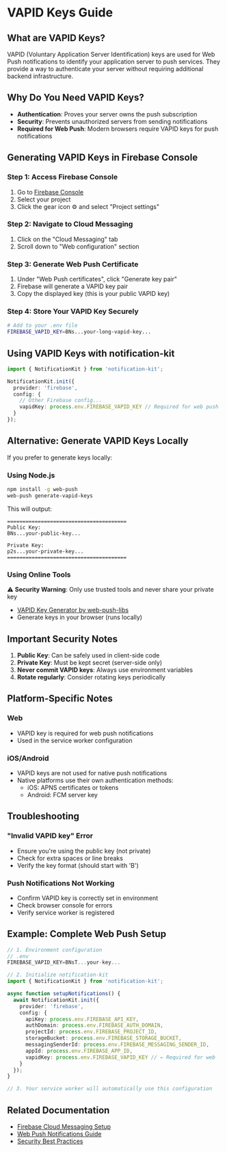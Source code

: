 # VAPID Keys Guide

## What are VAPID Keys?

VAPID (Voluntary Application Server Identification) keys are used for Web Push notifications to identify your application server to push services. They provide a way to authenticate your server without requiring additional backend infrastructure.

## Why Do You Need VAPID Keys?

- **Authentication**: Proves your server owns the push subscription
- **Security**: Prevents unauthorized servers from sending notifications
- **Required for Web Push**: Modern browsers require VAPID keys for push notifications

## Generating VAPID Keys in Firebase Console

### Step 1: Access Firebase Console

1. Go to [Firebase Console](https://console.firebase.google.com)
2. Select your project
3. Click the gear icon ⚙️ and select "Project settings"

### Step 2: Navigate to Cloud Messaging

1. Click on the "Cloud Messaging" tab
2. Scroll down to "Web configuration" section

### Step 3: Generate Web Push Certificate

1. Under "Web Push certificates", click "Generate key pair"
2. Firebase will generate a VAPID key pair
3. Copy the displayed key (this is your public VAPID key)

### Step 4: Store Your VAPID Key Securely

```bash
# Add to your .env file
FIREBASE_VAPID_KEY=BNs...your-long-vapid-key...
```

## Using VAPID Keys with notification-kit

```typescript
import { NotificationKit } from 'notification-kit';

NotificationKit.init({
  provider: 'firebase',
  config: {
    // Other Firebase config...
    vapidKey: process.env.FIREBASE_VAPID_KEY // Required for web push
  }
});
```

## Alternative: Generate VAPID Keys Locally

If you prefer to generate keys locally:

### Using Node.js

```bash
npm install -g web-push
web-push generate-vapid-keys
```

This will output:
```
=======================================
Public Key:
BNs...your-public-key...

Private Key:
p2s...your-private-key...
=======================================
```

### Using Online Tools

⚠️ **Security Warning**: Only use trusted tools and never share your private key

- [VAPID Key Generator by web-push-libs](https://vapidkeys.com/)
- Generate keys in your browser (runs locally)

## Important Security Notes

1. **Public Key**: Can be safely used in client-side code
2. **Private Key**: Must be kept secret (server-side only)
3. **Never commit VAPID keys**: Always use environment variables
4. **Rotate regularly**: Consider rotating keys periodically

## Platform-Specific Notes

### Web
- VAPID key is required for web push notifications
- Used in the service worker configuration

### iOS/Android
- VAPID keys are not used for native push notifications
- Native platforms use their own authentication methods:
  - iOS: APNS certificates or tokens
  - Android: FCM server key

## Troubleshooting

### "Invalid VAPID key" Error
- Ensure you're using the public key (not private)
- Check for extra spaces or line breaks
- Verify the key format (should start with 'B')

### Push Notifications Not Working
- Confirm VAPID key is correctly set in environment
- Check browser console for errors
- Verify service worker is registered

## Example: Complete Web Push Setup

```typescript
// 1. Environment configuration
// .env
FIREBASE_VAPID_KEY=BNsT...your-key...

// 2. Initialize notification-kit
import { NotificationKit } from 'notification-kit';

async function setupNotifications() {
  await NotificationKit.init({
    provider: 'firebase',
    config: {
      apiKey: process.env.FIREBASE_API_KEY,
      authDomain: process.env.FIREBASE_AUTH_DOMAIN,
      projectId: process.env.FIREBASE_PROJECT_ID,
      storageBucket: process.env.FIREBASE_STORAGE_BUCKET,
      messagingSenderId: process.env.FIREBASE_MESSAGING_SENDER_ID,
      appId: process.env.FIREBASE_APP_ID,
      vapidKey: process.env.FIREBASE_VAPID_KEY // ← Required for web
    }
  });
}

// 3. Your service worker will automatically use this configuration
```

## Related Documentation

- [Firebase Cloud Messaging Setup](./firebase-setup.md)
- [Web Push Notifications Guide](../guides/push-notifications.md)
- [Security Best Practices](../guides/security.md)